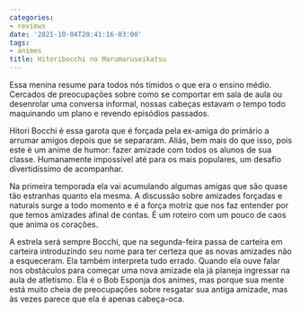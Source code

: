 ```yaml
---
categories:
- reviews
date: '2021-10-04T20:41:16-03:00'
tags:
- animes
title: Hitoribocchi no Marumaruseikatsu
---
```


Essa menina resume para todos nós tímidos o que era o ensino médio. Cercados de preocupações sobre como se comportar em sala de aula ou desenrolar uma conversa informal, nossas cabeças estavam o tempo todo maquinando um plano e revendo episódios passados.

Hitori Bocchi é essa garota que é forçada pela ex-amiga do primário a arrumar amigos depois que se separaram. Aliás, bem mais do que isso, pois este é um anime de humor: fazer amizade com todos os alunos de sua classe. Humanamente impossível até para os mais populares, um desafio divertidíssimo de acompanhar.

Na primeira temporada ela vai acumulando algumas amigas que são quase tão estranhas quanto ela mesma. A discussão sobre amizades forçadas e naturais surge a todo momento e é a força motriz que nos faz entender por que temos amizades afinal de contas. É um roteiro com um pouco de caos que anima os corações.

A estrela será sempre Bocchi, que na segunda-feira passa de carteira em carteira introduzindo seu nome para ter certeza que as novas amizades não a esqueceram. Ela também interpreta tudo errado. Quando ela ouve falar nos obstáculos para começar uma nova amizade ela já planeja ingressar na aula de atletismo. Ela é o Bob Esponja dos animes, mas porque sua mente está muito cheia de preocupações sobre resgatar sua antiga amizade, mas às vezes parece que ela é apenas cabeça-oca.
